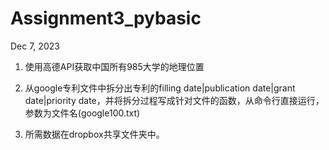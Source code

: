 # Assignment3_pybasic
Dec 7, 2023

1. 使用高德API获取中国所有985大学的地理位置

2. 从google专利文件中拆分出专利的filling date|publication date|grant date|priority date，并将拆分过程写成针对文件的函数，从命令行直接运行，参数为文件名(google100.txt)

3. 所需数据在dropbox共享文件夹中。
